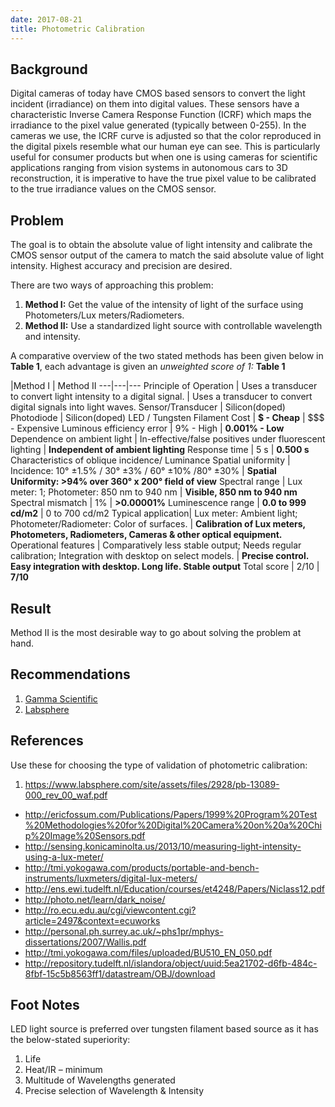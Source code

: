 ```yaml
---
date: 2017-08-21
title: Photometric Calibration
---
```


## Background
Digital cameras of today have CMOS based sensors to convert the light incident (irradiance) on them into digital values. These sensors have a characteristic Inverse Camera Response Function (ICRF) which maps the irradiance to the pixel value generated (typically between 0-255). In the cameras we use, the ICRF curve is adjusted so that the color reproduced in the digital pixels resemble what our human eye can see. This is particularly useful for consumer products but when one is using cameras for scientific applications ranging from vision systems in autonomous cars to 3D reconstruction, it is imperative to have the true pixel value to be calibrated to the true irradiance values on the CMOS sensor.

## Problem
The goal is to obtain the absolute value of light intensity and calibrate the CMOS sensor output of the camera to match the said absolute value of light intensity. Highest accuracy and precision are desired.

There are two ways of approaching this problem:
1. **Method I:** Get the value of the intensity of light of the surface using Photometers/Lux meters/Radiometers.
2. **Method II:** Use a standardized light source with controllable wavelength and intensity.

A comparative overview of the two stated methods has been given below in **Table 1**, each advantage is given an *unweighted score of 1:*
**Table 1**

 |Method I |	Method II
---|---|---
Principle of Operation |	Uses a transducer to convert light intensity to a digital signal. |	Uses a transducer to convert digital signals into light waves.
Sensor/Transducer |	Silicon(doped) Photodiode |	Silicon(doped) LED / Tungsten Filament
Cost |	**$ - Cheap** | 	$$$ - Expensive
Luminous efficiency error | 	9% - High | 	**0.001% - Low**
Dependence on ambient light |	In-effective/false positives under fluorescent lighting | 	**Independent of ambient lighting**
Response time | 	5 s | 	**0.500 s**
Characteristics of oblique incidence/ Luminance Spatial uniformity | 	Incidence: 10° ±1.5% / 30° ±3% / 60° ±10% /80° ±30% | 	**Spatial Uniformity: >94% over 360° x 200° field of view**
Spectral range | Lux meter: 1; Photometer: 850 nm to 940 nm | **Visible, 850 nm to 940 nm**
Spectral mismatch |	1% | **>0.00001%**
Luminescence range |	**0.0 to 999 cd/m2** | 	0 to 700 cd/m2
Typical application| Lux meter: Ambient light; Photometer/Radiometer: Color of surfaces. | **Calibration of Lux meters, Photometers, Radiometers, Cameras & other optical equipment.**
Operational features | Comparatively less stable output; Needs regular calibration; Integration with desktop on select models. | **Precise control. Easy integration with desktop. Long life. Stable output**
Total score | 2/10 | 	**7/10**


## Result
Method II is the most desirable way to go about solving the problem at hand.

## Recommendations
1. [Gamma Scientific](http://www.gamma-sci.com/products/light_sources/)
2. [Labsphere](https://www.labsphere.com/labsphere-products-solutions/imager-sensor-calibration/)


## References
Use these for choosing the type of validation of photometric calibration:

1. https://www.labsphere.com/site/assets/files/2928/pb-13089-000_rev_00_waf.pdf
- http://ericfossum.com/Publications/Papers/1999%20Program%20Test%20Methodologies%20for%20Digital%20Camera%20on%20a%20Chip%20Image%20Sensors.pdf
- http://sensing.konicaminolta.us/2013/10/measuring-light-intensity-using-a-lux-meter/
- http://tmi.yokogawa.com/products/portable-and-bench-instruments/luxmeters/digital-lux-meters/
- http://ens.ewi.tudelft.nl/Education/courses/et4248/Papers/Niclass12.pdf
- http://photo.net/learn/dark_noise/
- http://ro.ecu.edu.au/cgi/viewcontent.cgi?article=2497&context=ecuworks
- http://personal.ph.surrey.ac.uk/~phs1pr/mphys-dissertations/2007/Wallis.pdf
- http://tmi.yokogawa.com/files/uploaded/BU510_EN_050.pdf
- http://repository.tudelft.nl/islandora/object/uuid:5ea21702-d6fb-484c-8fbf-15c5b8563ff1/datastream/OBJ/download

## Foot Notes
LED light source is preferred over tungsten filament based source as it has the below-stated superiority:
1. Life
2. Heat/IR – minimum
3. Multitude of Wavelengths generated
4. Precise selection of Wavelength & Intensity
